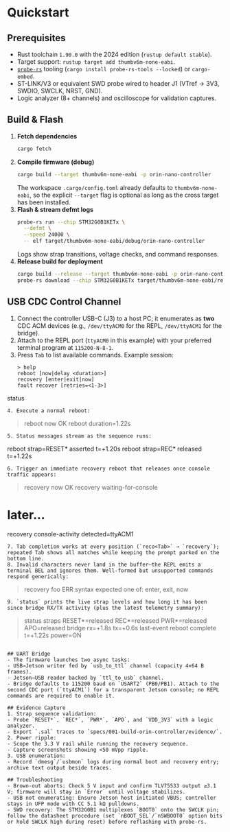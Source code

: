 # Quickstart

## Prerequisites
- Rust toolchain `1.90.0` with the 2024 edition (`rustup default stable`).
- Target support: `rustup target add thumbv6m-none-eabi`.
- [`probe-rs`](https://probe.rs) tooling (`cargo install probe-rs-tools --locked`) or `cargo-embed`.
- ST-LINK/V3 or equivalent SWD probe wired to header J1 (VTref → 3V3, SWDIO, SWCLK, NRST, GND).
- Logic analyzer (8+ channels) and oscilloscope for validation captures.

## Build & Flash
1. **Fetch dependencies**
   ```bash
   cargo fetch
   ```
2. **Compile firmware (debug)**
   ```bash
   cargo build --target thumbv6m-none-eabi -p orin-nano-controller
   ```
   The workspace `.cargo/config.toml` already defaults to `thumbv6m-none-eabi`, so the explicit `--target` flag is optional as long as the cross target has been installed.
3. **Flash & stream defmt logs**
   ```bash
   probe-rs run --chip STM32G0B1KETx \
     --defmt \
     --speed 24000 \
     -- elf target/thumbv6m-none-eabi/debug/orin-nano-controller
   ```
   Logs show strap transitions, voltage checks, and command responses.
4. **Release build for deployment**
   ```bash
   cargo build --release --target thumbv6m-none-eabi -p orin-nano-controller
   probe-rs download --chip STM32G0B1KETx target/thumbv6m-none-eabi/release/orin-nano-controller
   ```

## USB CDC Control Channel
1. Connect the controller USB-C (J3) to a host PC; it enumerates as **two** CDC ACM devices (e.g., `/dev/ttyACM0` for the REPL, `/dev/ttyACM1` for the bridge).
2. Attach to the REPL port (`ttyACM0` in this example) with your preferred terminal program at `115200-N-8-1`.
3. Press `Tab` to list available commands. Example session:
   ```
   > help
   reboot [now|delay <duration>]
   recovery [enter|exit|now]
   fault recover [retries=<1-3>]
  status
   ```
4. Execute a normal reboot:
   ```
   > reboot now
   OK reboot duration=1.22s
   ```
5. Status messages stream as the sequence runs:
   ```
   reboot strap=RESET* asserted t=+1.20s
   reboot strap=REC* released t=+1.22s
   ```
6. Trigger an immediate recovery reboot that releases once console traffic appears:
   ```
   > recovery now
   OK recovery waiting-for-console
   # later...
   recovery console-activity detected=ttyACM1
   ```
7. Tab completion works at every position (`reco<Tab>` → `recovery`); repeated Tab shows all matches while keeping the prompt parked on the bottom line.
8. Invalid characters never land in the buffer—the REPL emits a terminal BEL and ignores them. Well-formed but unsupported commands respond generically:
   ```
   > recovery foo
   ERR syntax expected one of: enter, exit, now
   ```
9. `status` prints the live strap levels and how long it has been since bridge RX/TX activity (plus the latest telemetry summary):
   ```
   > status
   straps RESET*=released REC*=released PWR*=released APO=released
   bridge rx=+1.8s tx=+0.6s
   last-event reboot complete t=+1.22s power=ON
   ```

## UART Bridge
- The firmware launches two async tasks:
  - USB→Jetson writer fed by `usb_to_ttl` channel (capacity 4×64 B frames).
  - Jetson→USB reader backed by `ttl_to_usb` channel.
- Bridge defaults to 115200 baud on `USART2` (PB0/PB1). Attach to the second CDC port (`ttyACM1`) for a transparent Jetson console; no REPL commands are required to enable it.

## Evidence Capture
1. Strap sequence validation:
   - Probe `RESET*`, `REC*`, `PWR*`, `APO`, and `VDD_3V3` with a logic analyzer.
   - Export `.sal` traces to `specs/001-build-orin-controller/evidence/`.
2. Power ripple:
   - Scope the 3.3 V rail while running the recovery sequence.
   - Capture screenshots showing <50 mVpp ripple.
3. USB enumeration:
   - Record `dmesg`/`usbmon` logs during normal boot and recovery entry; archive text output beside traces.

## Troubleshooting
- Brown-out aborts: Check 5 V input and confirm TLV75533 output ≥3.1 V; firmware will stay in `Error` until voltage stabilizes.
- USB not enumerating: Ensure Jetson host initiated VBUS; controller stays in UFP mode with CC 5.1 kΩ pulldowns.
- SWD recovery: The STM32G0B1 multiplexes `BOOT0` onto the SWCLK pin; follow the datasheet procedure (set `nBOOT_SEL`/`nSWBOOT0` option bits or hold SWCLK high during reset) before reflashing with probe-rs.
